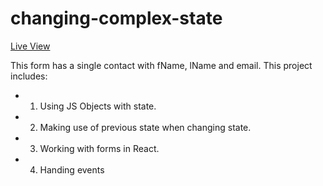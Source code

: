 # changing-complex-state

[Live View](https://kerwindows.github.io/changing-complex-state)

This form has a single contact with fName, lName and email.
This project includes:

- 1. Using JS Objects with state.
- 2. Making use of previous state when changing state.
- 3. Working with forms in React.
- 4. Handing events
